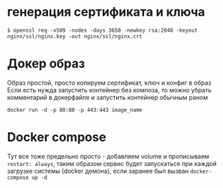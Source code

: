 # генерация сертификата и ключа 

`$ openssl req -x509 -nodes -days 3650 -newkey rsa:2048 -keyout nginx/ssl/nginx.key -out nginx/ssl/nginx.crt`

# Докер образ

Образ простой, просто копируем сертификат, ключ и конфиг в образ \
Если есть нужда запустить контейнер без композа, то можно убрать комментарий в докерфайле и запустить контейнер обычным раном

`docker run -d -p 80:80 -p 443:443 image_name`

# Docker compose 

Тут все тоже предельно просто - добавляем volume и прописываем `restart: always`, таким образом сервис будет запускаться при каждой загрузке системы (docker демона),
если заранее был вызван `docker-compose up -d`

